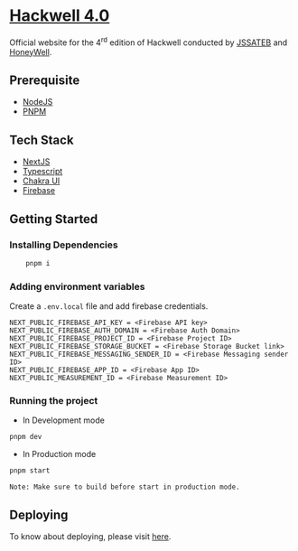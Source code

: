 # [Hackwell 4.0](http://hackwell4-0.vercel.app/)

Official website for the 4<sup>rd</sup> edition of Hackwell conducted by [JSSATEB](https://jssateb.ac.in/) and [HoneyWell](https://honeywell.com/).

## Prerequisite

- [NodeJS](https://nodejs.org/)
- [PNPM](https://pnpm.io/)

## Tech Stack

- [NextJS](https://nextjs.org/)
- [Typescript](https://www.typescriptlang.org/)
- [Chakra UI](https://chakra-ui.com/)
- [Firebase](https://firebase.google.com/)

## Getting Started

### Installing Dependencies

```bash
    pnpm i
```

### Adding environment variables

Create a `.env.local` file and add firebase credentials.

```.env
NEXT_PUBLIC_FIREBASE_API_KEY = <Firebase API key>
NEXT_PUBLIC_FIREBASE_AUTH_DOMAIN = <Firebase Auth Domain>
NEXT_PUBLIC_FIREBASE_PROJECT_ID = <Firebase Project ID>
NEXT_PUBLIC_FIREBASE_STORAGE_BUCKET = <Firebase Storage Bucket link>
NEXT_PUBLIC_FIREBASE_MESSAGING_SENDER_ID = <Firebase Messaging sender ID>
NEXT_PUBLIC_FIREBASE_APP_ID = <Firebase App ID>
NEXT_PUBLIC_MEASUREMENT_ID = <Firebase Measurement ID>
```

### Running the project

- In Development mode

```bash
pnpm dev
```

- In Production mode

```bash
pnpm start
```

`Note: Make sure to build before start in production mode.`

## Deploying

To know about deploying, please visit [here](https://nextjs.org/docs/deployment).
